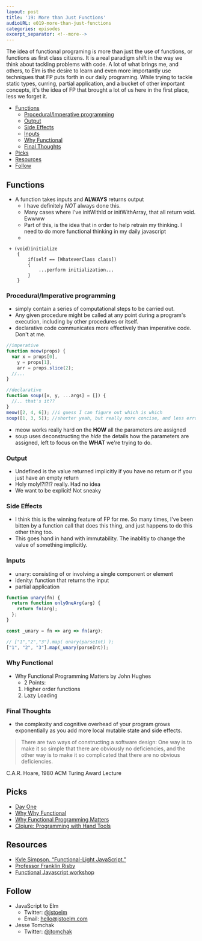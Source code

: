 ```yaml
---
layout: post
title: '19: More than Just Functions'
audioURL: e019-more-than-just-functions
categories: episodes
excerpt_separator: <!--more-->
---
```


The idea of functional programing is more than just the use of functions, or functions as first class citizens. It is a real paradigm shift in the way we think about tackling problems with code. A lot of what brings me, and others, to Elm is the desire to learn and even more importantly use techniques that FP puts forth in our daily programing. While trying to tackle static types, curring, partial application, and a bucket of other important concepts, it's the idea of FP that brought a lot of us here in the first place, less we forget it.

<!--more-->

<!-- TOC -->

* [Functions](#functions)
  * [Procedural/Imperative programming](#proceduralimperative-programming)
  * [Output](#output)
  * [Side Effects](#side-effects)
  * [Inputs](#inputs)
  * [Why Functional](#why-functional)
  * [Final Thoughts](#final-thoughts)
* [Picks](#picks)
* [Resources](#resources)
* [Follow](#follow)

<!-- /TOC -->

## Functions

* A function takes inputs and **ALWAYS** returns output
  * I have definitely _NOT_ always done this.
  * Many cases where I've initWithId or initWithArray, that all return void. Ewwww
  * Part of this, is the idea that in order to help retrain my thinking. I need to do more functional thinking in my daily javascript
  *

```objc
 + (void)initialize
    {
        if(self == [WhateverClass class])
        {
            ...perform initialization...
        }
    }
```

### Procedural/Imperative programming

* simply contain a series of computational steps to be carried out.
* Any given procedure might be called at any point during a program's execution, including by other procedures or itself.
* declarative code communicates more effectively than imperative code. Don't at me.

```js
//imperative
function meow(props) {
  var x = props[0],
    y = props[1],
    arr = props.slice(2);
  //...
}

//declarative
function soup([x, y, ...args] = []) {
  //.. that's it??
}
meow([2, 4, 6]); //i guess I can figure out which is which
soup([1, 3, 5]); //shorter yeah, but really more concise, and less error prone
```

* meow works really hard on the **HOW** all the parameters are assigned
* soup uses deconstructing the _hide_ the details how the parameters are assigned, left to focus on the **WHAT** we're trying to do.

### Output

* Undefined is the value returned implicitly if you have no return or if you just have an empty return
* Holy moly!?!?!? really. Had no idea
* We want to be explicit! Not sneaky

### Side Effects

* I think this is the winning feature of FP for me. So many times, I've been bitten by a function call that does this thing, and just happens to do this other thing too.
* This goes hand in hand with immutability. The inablitiy to change the value of something implicitly.

### Inputs

* unary: consisting of or involving a single component or element
* idenity: function that returns the input
* partial application

```js
function unary(fn) {
  return function onlyOneArg(arg) {
    return fn(arg);
  };
}

const _unary = fn => arg => fn(arg);

// ["1","2","3"].map( unary(parseInt) );
["1", "2", "3"].map(_unary(parseInt));
```

### Why Functional

* Why Functional Programming Matters by John Hughes
  * 2 Points:
  1. Higher order functions
  2. Lazy Loading

### Final Thoughts

* the complexity and cognitive overhead of your program grows exponentially as you add more local mutable state and side effects.

> There are two ways of constructing a software design: One way is to make it so simple that there are obviously no deficiencies, and the other way is to make it so complicated that there are no obvious deficiencies.

C.A.R. Hoare, 1980 ACM Turing Award Lecture

## Picks

* [Day One](http://dayoneapp.com/)
* [Why Why Functional](http://raganwald.com/2014/12/20/why-why-functional-programming-matters-matters.html)
* [Why Functional Programming Matters](http://www.cse.chalmers.se/~rjmh/Papers/whyfp.html)
* [Clojure: Programming with Hand Tools](https://www.youtube.com/watch?v=ShEez0JkOFw)

## Resources

* [Kyle Simpson. “Functional-Light JavaScript.”](http://fljsbook.com/)
* [Professor Franklin Risby](https://github.com/MostlyAdequate/mostly-adequate-guide)
* [Functional Javascript workshop](https://www.npmjs.com/package/functional-javascript-workshop)

## Follow

* JavaScript to Elm
  * Twitter: [@jstoelm](https://twitter.com/jstoelm)
  * Email: [hello@jstoelm.com](mailto:hello@jstoelm.com)
* Jesse Tomchak
  * Twitter: [@jtomchak](https://twitter.com/jtomchak)
